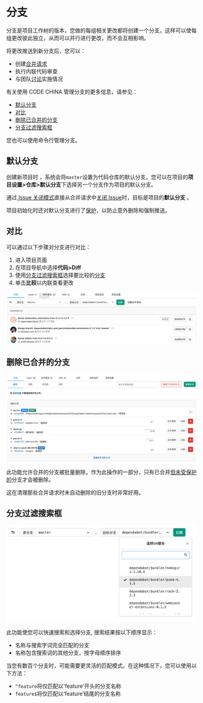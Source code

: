 # 分支[](#branches "Permalink")

分支是项目工作树的版本，您做的每组相关更改都将创建一个分支。这样可以使每组更改彼此独立，从而可以并行进行更改，而不会互相影响。

将更改推送到新分支后，您可以：

*   创建[合并请求](/docs/user/project/merge-request)
*   执行内联代码审查
*   与团队[讨论](/docs/user/discussions)实施情况

有关使用 CODE CHINA 管理分支的更多信息，请参见：

  - [默认分支](#默认分支)
  - [对比](#对比)
  - [删除已合并的分支](#删除已合并的分支)
  - [分支过滤搜索框](#分支过滤搜索框)

您也可以使用命令行管理分支。

## 默认分支[](#default-branch "Permalink")

创建新项目时 ，系统会将`master`设置为代码仓库的默认分支。您可以在项目的**项目设置>仓库>默认分支**下选择另一个分支作为项目的默认分支。

通过[ Issue 关闭模式](/docs/user/project/issues/manage#closing-issues-automatically)直接从合并请求中[关闭 Issue](/docs/user/project/issues/manage#closing-issues-automatically)时，目标是项目的**默认分支** 。

项目初始化时还对默认分支进行了[保护](/docs/user/project/protected-branch#protected-branches)，以防止意外删除和强制推送。

## 对比[](#compare "Permalink")

可以通过以下步骤对分支进行对比：

1.  进入项目页面
2.  在项目导航中选择**代码>Diff**
3.  使用[分支过滤搜索框](#branch-filter-search-box)选择要比较的[分支](#branch-filter-search-box)
4.  单击**比较**以内联查看更改

[![compare branches](/docs/img/compare_branches.png)](/docs/img/compare_branches.png)

## 删除已合并的分支[](#delete-merged-branches "Permalink")

[![Delete merged branches](/docs/img/delete_merged_branches.png)](/docs/img/delete_merged_branches.png)

此功能允许合并的分支被批量删除，作为此操作的一部分，只有已合并[但未受保护的](/docs/user/project/protected-branch)分支才会被删除。

这在清理那些合并请求时未自动删除的旧分支时非常好用。

## 分支过滤搜索框[](#branch-filter-search-box "Permalink")

[![Branch filter search box](/docs/img/branch_filter_search_box.png)](/docs/img/branch_filter_search_box.png)

此功能使您可以快速搜索和选择分支, 搜索结果按以下顺序显示：

*   名称与搜索字词完全匹配的分支
*   名称包含搜索词的其他分支，按字母顺序排序

当您有数百个分支时，可能需要更灵活的匹配模式。在这种情况下，您可以使用以下方法：

*   `^feature`将仅匹配以'feature'开头的分支名称
*   `feature$`将仅匹配以‘feature’结尾的分支名称
